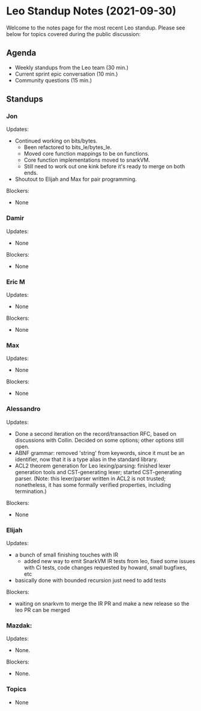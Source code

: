 # Leo Standup Notes (2021-09-30)

Welcome to the notes page for the most recent Leo standup. Please see below for topics covered during the public discussion:

## Agenda

* Weekly standups from the Leo team (30 min.)
* Current sprint epic conversation (10 min.)
* Community questions (15 min.)

## Standups

### Jon

Updates:

* Continued working on bits/bytes.
  * Been refactored to bits_le/bytes_le.
  * Moved core function mappings to be on functions.
  * Core function implementations moved to snarkVM.
  * Still need to work out one kink before it's ready to merge on both ends.
* Shoutout to Elijah and Max for pair programming.

Blockers:

* None

### Damir

Updates:

* None

Blockers:

* None

### Eric M

Updates:

* None

Blockers:

* None

### Max

Updates:

* None

Blockers:

* None

### Alessandro

Updates:

* Done a second iteration on the record/transaction RFC, based on discussions with Collin. Decided on some options; other options still open.
* ABNF grammar: removed 'string' from keywords, since it must be an identifier, now that it is a type alias in the standard library.
* ACL2 theorem generation for Leo lexing/parsing: finished lexer generation tools and CST-generating lexer; started CST-generating parser.
  (Note: this lexer/parser written in ACL2 is not trusted; nonetheless, it has some formally verified properties, including termination.)

Blockers:

* None

### Elijah

Updates:
  * a bunch of small finishing touches with IR
      * added new way to emit SnarkVM IR tests from leo, fixed some issues with Ci tests, code changes requested by howard, small bugfixes, etc
  * basically done with bounded recursion just need to add tests

Blockers:

* waiting on snarkvm to merge the IR PR and make a new release so the leo PR can be merged

### Mazdak:

Updates:

* None.

Blockers:

* None.

### Topics

* None
